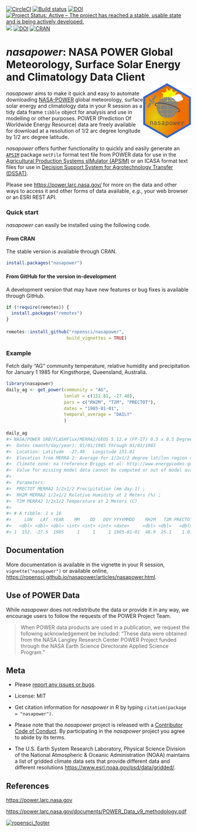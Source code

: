 
<!-- README.md is generated from README.Rmd. Please edit that file -->

[![CircleCI](https://circleci.com/gh/ropensci/nasapower/tree/master.svg?style=svg)](https://circleci.com/gh/ropensci/nasapower/tree/master)
[![Build
status](https://ci.appveyor.com/api/projects/status/5a0lrm33dvg9qr5d?svg=true)](https://ci.appveyor.com/project/adamhsparks/nasapower)
[![DOI](https://zenodo.org/badge/109224461.svg)](https://zenodo.org/badge/latestdoi/109224461)
[![Project Status: Active – The project has reached a stable, usable
state and is being actively
developed.](https://www.repostatus.org/badges/latest/active.svg)](https://www.repostatus.org/#active)
[![](https://badges.ropensci.org/155_status.svg)](https://github.com/ropensci/onboarding/issues/155)
[![DOI](http://joss.theoj.org/papers/10.21105/joss.01035/status.svg)](https://doi.org/10.21105/joss.01035)
[![CRAN](http://www.r-pkg.org/badges/version/nasapower)](https://CRAN.R-project.org/package=nasapower)

# *nasapower*: NASA POWER Global Meteorology, Surface Solar Energy and Climatology Data Client <img align="right" src="man/figures/logo.png">

*nasapower* aims to make it quick and easy to automate downloading
[NASA-POWER](https://power.larc.nasa.gov) global meteorology, surface
solar energy and climatology data in your R session as a tidy data frame
`tibble` object for analysis and use in modelling or other purposes.
POWER (Prediction Of Worldwide Energy Resource) data are freely
available for download at a resolution of 1/2 arc degree longitude by
1/2 arc degree latitude.

*nasapower* offers further functionality to quickly and easily generate
an [`APSIM`](https://github.com/fainges/R-APSIM) package `metFile`
format text file from POWER data for use in the [Agricultural Production
Systems sIMulator (APSIM)](http://www.apsim.info/) or an ICASA format
text files for use in [Decision Support System for Agrotechnology
Transfer (DSSAT)](https://dssat.net/).

Please see <https://power.larc.nasa.gov/> for more on the data and other
ways to access it and other forms of data available, *e.g.*, your web
browser or an ESRI REST API.

### Quick start

*nasapower* can easily be installed using the following code.

#### From CRAN

The stable version is available through CRAN.

``` r
install.packages("nasapower")
```

#### From GitHub for the version in-development

A development version that may have new features or bug fixes is
available through GitHub.

``` r
if (!require(remotes)) {
  install.packages("remotes")
}

remotes::install_github("ropensci/nasapower",
                       build_vignettes = TRUE)
```

### Example

Fetch daily “AG” community temperature, relative humidity and
precipitation for January 1 1985 for Kingsthorpe, Queensland, Australia.

``` r
library(nasapower)
daily_ag <- get_power(community = "AG",
                      lonlat = c(151.81, -27.48),
                      pars = c("RH2M", "T2M", "PRECTOT"),
                      dates = "1985-01-01",
                      temporal_average = "DAILY"
                      )
                    
daily_ag
#> NASA/POWER SRB/FLASHFlux/MERRA2/GEOS 5.12.4 (FP-IT) 0.5 x 0.5 Degree Daily Averaged Data  
#>  Dates (month/day/year): 01/01/1985 through 01/01/1985  
#>  Location: Latitude  -27.48   Longitude 151.81  
#>  Elevation from MERRA-2: Average for 1/2x1/2 degree lat/lon region = 434.55 meters   Site = na  
#>  Climate zone: na (reference Briggs et al: http://www.energycodes.gov)  
#>  Value for missing model data cannot be computed or out of model availability range: -99  
#>  
#>  Parameters: 
#>  PRECTOT MERRA2 1/2x1/2 Precipitation (mm day-1) ;
#>  RH2M MERRA2 1/2x1/2 Relative Humidity at 2 Meters (%) ;
#>  T2M MERRA2 1/2x1/2 Temperature at 2 Meters (C)  
#>  
#> # A tibble: 1 x 10
#>     LON   LAT  YEAR    MM    DD   DOY YYYYMMDD    RH2M   T2M PRECTOT
#>   <dbl> <dbl> <dbl> <int> <int> <int> <date>     <dbl> <dbl>   <dbl>
#> 1  152. -27.5  1985     1     1     1 1985-01-01  48.9  25.1    1.07
```

## Documentation

More documentation is available in the vignette in your R session,
`vignette("nasapower")` or available online,
<https://ropensci.github.io/nasapower/articles/nasapower.html>.

## Use of POWER Data

While *nasapower* does not redistribute the data or provide it in any
way, we encourage users to follow the requests of the POWER Project
Team.

> When POWER data products are used in a publication, we request the
> following acknowledgement be included: “These data were obtained from
> the NASA Langley Research Center POWER Project funded through the NASA
> Earth Science Directorate Applied Science Program.”

## Meta

  - Please [report any issues or
    bugs](https://github.com/ropensci/nasapower/issues).

  - License: MIT

  - Get citation information for *nasapower* in R by typing
    `citation(package = "nasapower")`.

  - Please note that the *nasapower* project is released with a
    [Contributor Code of Conduct](CONDUCT.md). By participating in the
    *nasapower* project you agree to abide by its terms.

  - The U.S. Earth System Research Laboratory, Physical Science Division
    of the National Atmospheric & Oceanic Administration (NOAA)
    maintains a list of gridded climate data sets that provide different
    data and different resolutions
    <https://www.esrl.noaa.gov/psd/data/gridded/>.

## References

<https://power.larc.nasa.gov>

<https://power.larc.nasa.gov/documents/POWER_Data_v9_methodology.pdf>

[![ropensci\_footer](https://ropensci.org/public_images/ropensci_footer.png)](https://ropensci.org)
